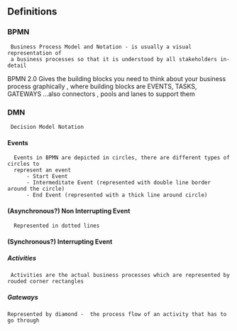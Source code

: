 ## Definitions

### BPMN 
     Business Process Model and Notation - is usually a visual representation of 
     a business processes so that it is understood by all stakeholders in-detail
     

   BPMN 2.0 Gives the building blocks you need to think about your business 
   process graphically , where building blocks are EVENTS, TASKS, GATEWAYS ...also connectors , pools and lanes to support them


### DMN
     Decision Model Notation
     
#### Events
      Events in BPMN are depicted in circles, there are different types of circles to 
      represent an event
          - Start Event
          - Intermeditate Event (represented with double line border around the circle)
          - End Event (represented with a thick line around circle)
#### (Asynchronous?) Non Interrupting Event
      Represented in dotted lines


#### (Synchronous?) Interrupting Event



##### Activities

     Activities are the actual business processes which are represented by rouded corner rectangles


##### Gateways

    Represented by diamond -  the process flow of an activity that has to go through